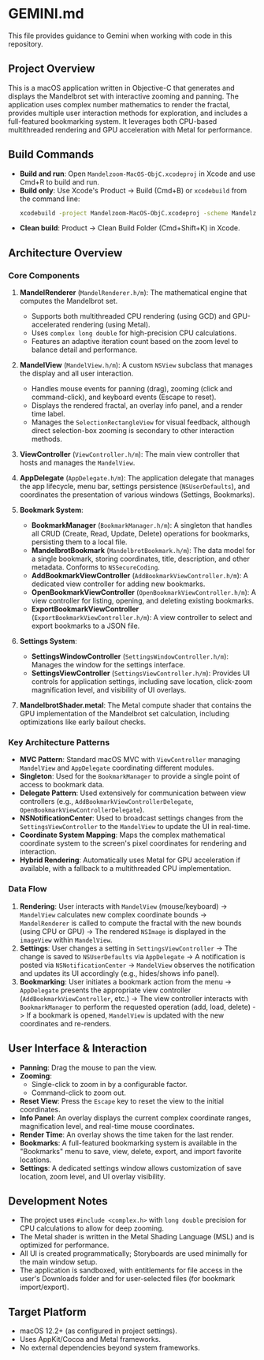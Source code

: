 # GEMINI.md

This file provides guidance to Gemini when working with code in this repository.

## Project Overview
This is a macOS application written in Objective-C that generates and displays the Mandelbrot set with interactive zooming and panning. The application uses complex number mathematics to render the fractal, provides multiple user interaction methods for exploration, and includes a full-featured bookmarking system. It leverages both CPU-based multithreaded rendering and GPU acceleration with Metal for performance.

## Build Commands
- **Build and run**: Open `Mandelzoom-MacOS-ObjC.xcodeproj` in Xcode and use Cmd+R to build and run.
- **Build only**: Use Xcode's Product → Build (Cmd+B) or `xcodebuild` from the command line:
  ```bash
  xcodebuild -project Mandelzoom-MacOS-ObjC.xcodeproj -scheme Mandelzoom-MacOS-ObjC build
  ```
- **Clean build**: Product → Clean Build Folder (Cmd+Shift+K) in Xcode.

## Architecture Overview

### Core Components
1.  **MandelRenderer** (`MandelRenderer.h/m`): The mathematical engine that computes the Mandelbrot set.
    *   Supports both multithreaded CPU rendering (using GCD) and GPU-accelerated rendering (using Metal).
    *   Uses `complex long double` for high-precision CPU calculations.
    *   Features an adaptive iteration count based on the zoom level to balance detail and performance.

2.  **MandelView** (`MandelView.h/m`): A custom `NSView` subclass that manages the display and all user interaction.
    *   Handles mouse events for panning (drag), zooming (click and command-click), and keyboard events (Escape to reset).
    *   Displays the rendered fractal, an overlay info panel, and a render time label.
    *   Manages the `SelectionRectangleView` for visual feedback, although direct selection-box zooming is secondary to other interaction methods.

3.  **ViewController** (`ViewController.h/m`): The main view controller that hosts and manages the `MandelView`.

4.  **AppDelegate** (`AppDelegate.h/m`): The application delegate that manages the app lifecycle, menu bar, settings persistence (`NSUserDefaults`), and coordinates the presentation of various windows (Settings, Bookmarks).

5.  **Bookmark System**:
    *   **BookmarkManager** (`BookmarkManager.h/m`): A singleton that handles all CRUD (Create, Read, Update, Delete) operations for bookmarks, persisting them to a local file.
    *   **MandelbrotBookmark** (`MandelbrotBookmark.h/m`): The data model for a single bookmark, storing coordinates, title, description, and other metadata. Conforms to `NSSecureCoding`.
    *   **AddBookmarkViewController** (`AddBookmarkViewController.h/m`): A dedicated view controller for adding new bookmarks.
    *   **OpenBookmarkViewController** (`OpenBookmarkViewController.h/m`): A view controller for listing, opening, and deleting existing bookmarks.
    *   **ExportBookmarkViewController** (`ExportBookmarkViewController.h/m`): A view controller to select and export bookmarks to a JSON file.

6.  **Settings System**:
    *   **SettingsWindowController** (`SettingsWindowController.h/m`): Manages the window for the settings interface.
    *   **SettingsViewController** (`SettingsViewController.h/m`): Provides UI controls for application settings, including save location, click-zoom magnification level, and visibility of UI overlays.

7.  **MandelbrotShader.metal**: The Metal compute shader that contains the GPU implementation of the Mandelbrot set calculation, including optimizations like early bailout checks.

### Key Architecture Patterns
-   **MVC Pattern**: Standard macOS MVC with `ViewController` managing `MandelView` and `AppDelegate` coordinating different modules.
-   **Singleton**: Used for the `BookmarkManager` to provide a single point of access to bookmark data.
-   **Delegate Pattern**: Used extensively for communication between view controllers (e.g., `AddBookmarkViewControllerDelegate`, `OpenBookmarkViewControllerDelegate`).
-   **NSNotificationCenter**: Used to broadcast settings changes from the `SettingsViewController` to the `MandelView` to update the UI in real-time.
-   **Coordinate System Mapping**: Maps the complex mathematical coordinate system to the screen's pixel coordinates for rendering and interaction.
-   **Hybrid Rendering**: Automatically uses Metal for GPU acceleration if available, with a fallback to a multithreaded CPU implementation.

### Data Flow
1.  **Rendering**: User interacts with `MandelView` (mouse/keyboard) -> `MandelView` calculates new complex coordinate bounds -> `MandelRenderer` is called to compute the fractal with the new bounds (using CPU or GPU) -> The rendered `NSImage` is displayed in the `imageView` within `MandelView`.
2.  **Settings**: User changes a setting in `SettingsViewController` -> The change is saved to `NSUserDefaults` via `AppDelegate` -> A notification is posted via `NSNotificationCenter` -> `MandelView` observes the notification and updates its UI accordingly (e.g., hides/shows info panel).
3.  **Bookmarking**: User initiates a bookmark action from the menu -> `AppDelegate` presents the appropriate view controller (`AddBookmarkViewController`, etc.) -> The view controller interacts with `BookmarkManager` to perform the requested operation (add, load, delete) -> If a bookmark is opened, `MandelView` is updated with the new coordinates and re-renders.

## User Interface & Interaction
-   **Panning**: Drag the mouse to pan the view.
-   **Zooming**:
    -   Single-click to zoom in by a configurable factor.
    -   Command-click to zoom out.
-   **Reset View**: Press the `Escape` key to reset the view to the initial coordinates.
-   **Info Panel**: An overlay displays the current complex coordinate ranges, magnification level, and real-time mouse coordinates.
-   **Render Time**: An overlay shows the time taken for the last render.
-   **Bookmarks**: A full-featured bookmarking system is available in the "Bookmarks" menu to save, view, delete, export, and import favorite locations.
-   **Settings**: A dedicated settings window allows customization of save location, zoom level, and UI overlay visibility.

## Development Notes
-   The project uses `#include <complex.h>` with `long double` precision for CPU calculations to allow for deep zooming.
-   The Metal shader is written in the Metal Shading Language (MSL) and is optimized for performance.
-   All UI is created programmatically; Storyboards are used minimally for the main window setup.
-   The application is sandboxed, with entitlements for file access in the user's Downloads folder and for user-selected files (for bookmark import/export).

## Target Platform
-   macOS 12.2+ (as configured in project settings).
-   Uses AppKit/Cocoa and Metal frameworks.
-   No external dependencies beyond system frameworks.
